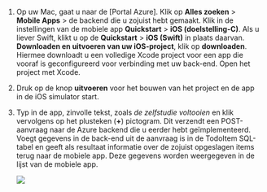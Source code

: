
1. Op uw Mac, gaat u naar de [Portal Azure]. Klik op **Alles zoeken** > **Mobile Apps** > de backend die u zojuist hebt gemaakt. Klik in de instellingen van de mobiele app **Quickstart** > **iOS (doelstelling-C)**. Als u liever Swift, klikt u op de **Quickstart** > **iOS (Swift)** in plaats daarvan. **Downloaden en uitvoeren van uw iOS-project**, klik op **downloaden**. Hiermee downloadt u een volledige Xcode project voor een app die vooraf is geconfigureerd voor verbinding met uw back-end. Open het project met Xcode.

2. Druk op de knop **uitvoeren** voor het bouwen van het project en de app in de iOS simulator start.

3. Typ in de app, zinvolle tekst, zoals _de zelfstudie voltooien_ en klik vervolgens op het plusteken (**+**) pictogram. Dit verzendt een POST-aanvraag naar de Azure backend die u eerder hebt geïmplementeerd. Voegt gegevens in de back-end uit de aanvraag is in de TodoItem SQL-tabel en geeft als resultaat informatie over de zojuist opgeslagen items terug naar de mobiele app. Deze gegevens worden weergegeven in de lijst van de mobiele app. 

    ![](./media/app-service-mobile-ios-quickstart/mobile-quickstart-startup-ios.png)

[Azure Portal]: https://portal.azure.com/
